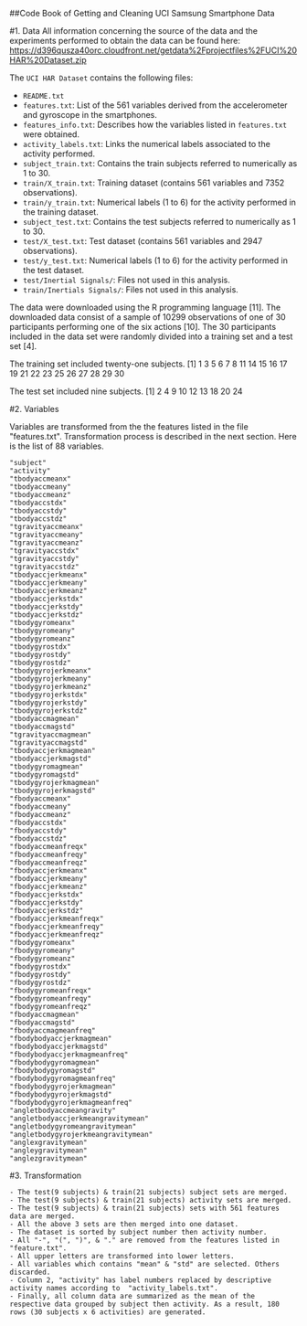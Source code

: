 ##Code Book of Getting and Cleaning UCI Samsung Smartphone Data

#1. Data
All information concerning the source of the data and the experiments performed to obtain the data can be found here:
https://d396qusza40orc.cloudfront.net/getdata%2Fprojectfiles%2FUCI%20HAR%20Dataset.zip

The `UCI HAR Dataset` contains the following files:
 
- `README.txt`
- `features.txt`:    List of the 561 variables derived from the accelerometer and gyroscope in the smartphones.
- `features_info.txt`:      Describes how the variables listed in `features.txt` were obtained.
- `activity_labels.txt`:    Links the numerical labels associated to the activity performed.
- `subject_train.txt`:    Contains the train subjects referred to numerically as 1 to 30.
- `train/X_train.txt`:     Training dataset (contains 561 variables and 7352 observations).
- `train/y_train.txt`:     Numerical labels (1 to 6) for the activity performed in the training dataset.
- `subject_test.txt`:    Contains the test subjects referred to numerically as 1 to 30.
- `test/X_test.txt`:     Test dataset (contains 561 variables and 2947 observations).
- `test/y_test.txt`:     Numerical labels (1 to 6) for the activity performed in the test dataset.
- `test/Inertial Signals/`:     Files not used in this analysis.
- `train/Inertials Signals/`:     Files not used in this analysis.

The data were downloaded using the R programming language [11]. The downloaded data consist of a sample of 10299 observations of one of 30 participants performing one of the six actions [10]. The 30 participants included in the data set were randomly divided into a training set and a test set [4].

The training set included twenty-one subjects. [1] 1 3 5 6 7 8 11 14 15 16 17 19 21 22 23 25 26 27 28 29 30

The test set included nine subjects. [1] 2 4 9 10 12 13 18 20 24


#2. Variables

Variables are transformed from the the features listed in the file "features.txt". Transformation process is described in the next section. Here is the list of 88 variables.

	"subject"
	"activity"
	"tbodyaccmeanx"
	"tbodyaccmeany"
	"tbodyaccmeanz"
	"tbodyaccstdx"
	"tbodyaccstdy"
	"tbodyaccstdz"
	"tgravityaccmeanx"
	"tgravityaccmeany"
	"tgravityaccmeanz"
	"tgravityaccstdx"
	"tgravityaccstdy"
	"tgravityaccstdz"
	"tbodyaccjerkmeanx"
	"tbodyaccjerkmeany"
	"tbodyaccjerkmeanz"
	"tbodyaccjerkstdx"
	"tbodyaccjerkstdy"
	"tbodyaccjerkstdz"
	"tbodygyromeanx"
	"tbodygyromeany"
	"tbodygyromeanz"
	"tbodygyrostdx"
	"tbodygyrostdy"
	"tbodygyrostdz"
	"tbodygyrojerkmeanx"
	"tbodygyrojerkmeany"
	"tbodygyrojerkmeanz"
	"tbodygyrojerkstdx"
	"tbodygyrojerkstdy"
	"tbodygyrojerkstdz"
	"tbodyaccmagmean"
	"tbodyaccmagstd"
	"tgravityaccmagmean"
	"tgravityaccmagstd"
	"tbodyaccjerkmagmean"
	"tbodyaccjerkmagstd"
	"tbodygyromagmean"
	"tbodygyromagstd"
	"tbodygyrojerkmagmean"
	"tbodygyrojerkmagstd"
	"fbodyaccmeanx"
	"fbodyaccmeany"
	"fbodyaccmeanz"
	"fbodyaccstdx"
	"fbodyaccstdy"
	"fbodyaccstdz"
	"fbodyaccmeanfreqx"
	"fbodyaccmeanfreqy"
	"fbodyaccmeanfreqz"
	"fbodyaccjerkmeanx"
	"fbodyaccjerkmeany"
	"fbodyaccjerkmeanz"
	"fbodyaccjerkstdx"
	"fbodyaccjerkstdy"
	"fbodyaccjerkstdz"
	"fbodyaccjerkmeanfreqx"
	"fbodyaccjerkmeanfreqy"
	"fbodyaccjerkmeanfreqz"
	"fbodygyromeanx"
	"fbodygyromeany"
	"fbodygyromeanz"
	"fbodygyrostdx"
	"fbodygyrostdy"
	"fbodygyrostdz"
	"fbodygyromeanfreqx"
	"fbodygyromeanfreqy"
	"fbodygyromeanfreqz"
	"fbodyaccmagmean"
	"fbodyaccmagstd"
	"fbodyaccmagmeanfreq"
	"fbodybodyaccjerkmagmean"
	"fbodybodyaccjerkmagstd"
	"fbodybodyaccjerkmagmeanfreq"
	"fbodybodygyromagmean"
	"fbodybodygyromagstd"
	"fbodybodygyromagmeanfreq"
	"fbodybodygyrojerkmagmean"
	"fbodybodygyrojerkmagstd"
	"fbodybodygyrojerkmagmeanfreq"
	"angletbodyaccmeangravity"
	"angletbodyaccjerkmeangravitymean"
	"angletbodygyromeangravitymean"
	"angletbodygyrojerkmeangravitymean"
	"anglexgravitymean"
	"angleygravitymean"
	"anglezgravitymean"

#3. Transformation

	- The test(9 subjects) & train(21 subjects) subject sets are merged. 
	- The test(9 subjects) & train(21 subjects) activity sets are merged. 
	- The test(9 subjects) & train(21 subjects) sets with 561 features data are merged.
	- All the above 3 sets are then merged into one dataset.
	- The dataset is sorted by subject number then activity number.
	- All "-", "(", ")", & "." are removed from the features listed in "feature.txt".
	- All upper letters are transformed into lower letters.
	- All variables which contains "mean" & "std" are selected. Others discarded.
	- Column 2, "activity" has label numbers replaced by descriptive activity names according to  "activity_labels.txt".
	- Finally, all column data are summarized as the mean of the respective data grouped by subject then activity. As a result, 180 rows (30 subjects x 6 activities) are generated.
